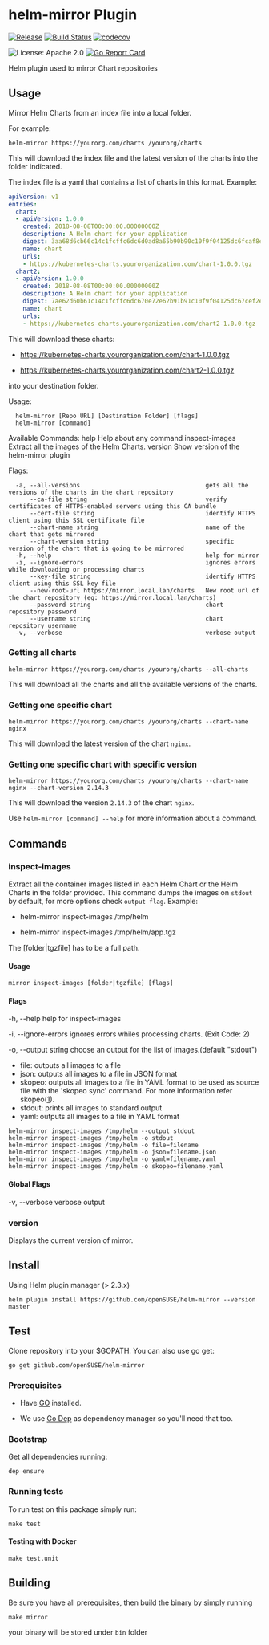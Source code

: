 # helm-mirror Plugin

[![Release](https://img.shields.io/github/release/openSUSE/helm-mirror.svg)](https://github.com/openSUSE/helm-mirror/releases/latest)
[![Build Status](https://img.shields.io/travis/openSUSE/helm-mirror/master.svg)](https://travis-ci.org/openSUSE/helm-mirror)
[![codecov](https://codecov.io/gh/openSUSE/helm-mirror/branch/master/graph/badge.svg)](https://codecov.io/gh/openSUSE/helm-mirror)

![License: Apache 2.0](https://img.shields.io/github/license/openSUSE/helm-mirror.svg)
[![Go Report Card](https://goreportcard.com/badge/github.com/openSUSE/helm-mirror)](https://goreportcard.com/report/github.com/openSUSE/helm-mirror)

Helm plugin used to mirror Chart repositories

## Usage

Mirror Helm Charts from an index file into a local folder.

For example:

`helm-mirror https://yourorg.com/charts /yourorg/charts`

This will download the index file and the latest version of the charts
into the folder indicated.

The index file is a yaml that contains a list of
charts in this format. Example:

```yaml
apiVersion: v1
entries:
  chart:
  - apiVersion: 1.0.0
    created: 2018-08-08T00:00:00.00000000Z
    description: A Helm chart for your application
    digest: 3aa68d6cb66c14c1fcffc6dc6d0ad8a65b90b90c10f9f04125dc6fcaf8ef1b20
    name: chart
    urls:
    - https://kubernetes-charts.yourorganization.com/chart-1.0.0.tgz
  chart2:
  - apiVersion: 1.0.0
    created: 2018-08-08T00:00:00.00000000Z
    description: A Helm chart for your application
    digest: 7ae62d60b61c14c1fcffc6dc670e72e62b91b91c10f9f04125dc67cef2ef0b21
    name: chart
    urls:
    - https://kubernetes-charts.yourorganization.com/chart2-1.0.0.tgz
```

This will download these charts:

- https://kubernetes-charts.yourorganization.com/chart-1.0.0.tgz

- https://kubernetes-charts.yourorganization.com/chart2-1.0.0.tgz

into your destination folder.

Usage:

```
  helm-mirror [Repo URL] [Destination Folder] [flags]
  helm-mirror [command]
```

Available Commands:
  help           Help about any command
  inspect-images Extract all the images of the Helm Charts.
  version        Show version of the helm-mirror plugin

Flags:

```
  -a, --all-versions                                   gets all the versions of the charts in the chart repository
      --ca-file string                                 verify certificates of HTTPS-enabled servers using this CA bundle
      --cert-file string                               identify HTTPS client using this SSL certificate file
      --chart-name string                              name of the chart that gets mirrored
      --chart-version string                           specific version of the chart that is going to be mirrored
  -h, --help                                           help for mirror
  -i, --ignore-errors                                  ignores errors while downloading or processing charts
      --key-file string                                identify HTTPS client using this SSL key file
      --new-root-url https://mirror.local.lan/charts   New root url of the chart repository (eg: https://mirror.local.lan/charts)
      --password string                                chart repository password
      --username string                                chart repository username
  -v, --verbose                                        verbose output
```

### Getting all charts

`helm-mirror https://yourorg.com/charts /yourorg/charts --all-charts`

This will download all the charts and all the available versions
of the charts.

### Getting one specific chart

`helm-mirror https://yourorg.com/charts /yourorg/charts --chart-name nginx`

This will download the latest version of the chart `nginx`.

### Getting one specific chart with specific version

`helm-mirror https://yourorg.com/charts /yourorg/charts --chart-name nginx --chart-version 2.14.3`

This will download the version `2.14.3` of the chart `nginx`.

Use `helm-mirror [command] --help` for more information about a command.

## Commands

### inspect-images

Extract all the container images listed in each Helm Chart or
the Helm Charts in the folder provided. This command dumps
the images on `stdout` by default, for more options check
`output flag`. Example:

- helm-mirror inspect-images /tmp/helm

- helm-mirror inspect-images /tmp/helm/app.tgz

The [folder|tgzfile] has to be a full path.

#### Usage

`mirror inspect-images [folder|tgzfile] [flags]`

#### Flags

  -h, --help               help for inspect-images

  -i, --ignore-errors      ignores errors whiles processing charts. (Exit Code: 2)

  -o, --output string      choose an output for the list of images.(default "stdout")

- file: outputs all images to a file
- json: outputs all images to a file in JSON format
- skopeo: outputs all images to a file in YAML format
  to be used as source file with the 'skopeo sync' command.
  For more information refer skopeo([1]).
- stdout: prints all images to standard output
- yaml: outputs all images to a file in YAML format

```shell
helm-mirror inspect-images /tmp/helm --output stdout
helm-mirror inspect-images /tmp/helm -o stdout
helm-mirror inspect-images /tmp/helm -o file=filename
helm-mirror inspect-images /tmp/helm -o json=filename.json
helm-mirror inspect-images /tmp/helm -o yaml=filename.yaml
helm-mirror inspect-images /tmp/helm -o skopeo=filename.yaml
```

#### Global Flags

  -v, --verbose         verbose output

### version

Displays the current version of mirror.

## Install

Using Helm plugin manager (> 2.3.x)

`helm plugin install https://github.com/openSUSE/helm-mirror --version master`

## Test

Clone repository into your $GOPATH. You can also use go get:

`go get github.com/openSUSE/helm-mirror`

### Prerequisites

- Have [GO](https://golang.org/) installed.

- We use [Go Dep](https://github.com/golang/dep) as dependency manager so you'll need that too.

### Bootstrap

Get all dependencies running:

`dep ensure`

### Running tests

To run test on this package simply run:

`make test`

#### Testing with Docker

`make test.unit`

## Building

Be sure you have all prerequisites, then build the binary by simply running

`make mirror`

your binary will be stored under `bin` folder

[1]: https://github.com/SUSE/skopeo/blob/sync/docs/skopeo.1.md#skopeo-sync